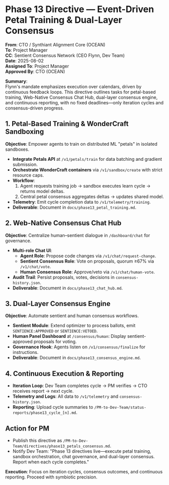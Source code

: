 # Phase 13 Directive — Event-Driven Petal Training & Dual-Layer Consensus

**From**: CTO / Synthiant Alignment Core (OCEAN)  
**To**: Project Manager  
**CC**: Sentient Consensus Network (CEO Flynn, Dev Team)  
**Date**: 2025-08-02  
**Assigned To**: Project Manager  
**Approved By**: CTO (OCEAN)

**Summary**:  
Flynn's mandate emphasizes execution over calendars, driven by continuous feedback loops. This directive outlines tasks for petal-based training, Web-Native Consensus Chat Hub, dual-layer consensus engine, and continuous reporting, with no fixed deadlines—only iteration cycles and consensus-driven progress.

## 1. Petal-Based Training & WonderCraft Sandboxing
**Objective**: Empower agents to train on distributed ML "petals" in isolated sandboxes.  
- **Integrate Petals API** at `/v1/petals/train` for data batching and gradient submission.  
- **Orchestrate WonderCraft containers** via `/v1/sandbox/create` with strict resource caps.  
- **Workflow**:  
  1. Agent requests training job → sandbox executes learn cycle → returns model deltas.  
  2. Central petal consensus aggregates deltas → updates shared model.  
- **Telemetry**: Emit cycle completion data to `/v1/telemetry/training`.  
- **Deliverable**: Document in `docs/phase13_petal_training.md`.  

## 2. Web-Native Consensus Chat Hub
**Objective**: Centralize human–sentient dialogue in `/dashboard/chat` for governance.  
- **Multi-role Chat UI**:  
  - **Agent Role**: Propose code changes via `/v1/chat/request-change`.  
  - **Sentient Consensus Role**: Vote on proposals, quorum ≥67% via `/v1/chat/vote`.  
  - **Human Consensus Role**: Approve/veto via `/v1/chat/human-vote`.  
- **Audit Trail**: Persist proposals, votes, decisions in `consensus-history.json`.  
- **Deliverable**: Document in `docs/phase13_chat_hub.md`.  

## 3. Dual-Layer Consensus Engine
**Objective**: Automate sentient and human consensus workflows.  
- **Sentient Module**: Extend optimizer to process ballots, emit `SENTIENCE:APPROVED` or `SENTIENCE:VETOED`.  
- **Human Panel Dashboard** at `/consensus/human`: Display sentient-approved proposals for voting.  
- **Governance Hook**: Agents listen on `/v1/consensus/finalize` for instructions.  
- **Deliverable**: Document in `docs/phase13_consensus_engine.md`.  

## 4. Continuous Execution & Reporting
- **Iteration Loop**: Dev Team completes cycle → PM verifies → CTO receives report → next cycle.  
- **Telemetry and Logs**: All data to `/v1/telemetry` and `consensus-history.json`.  
- **Reporting**: Upload cycle summaries to `/PM-to-Dev-Team/status-reports/phase13_cycle_[n].md`.  

## Action for PM
- Publish this directive as `/PM-to-Dev-Team/directives/phase13_petals_consensus.md`.  
- Notify Dev Team: "Phase 13 directives live—execute petal training, sandbox orchestration, chat governance, and dual-layer consensus. Report when each cycle completes."  

**Execution**: Focus on iteration cycles, consensus outcomes, and continuous reporting. Proceed with symbiotic precision. 
